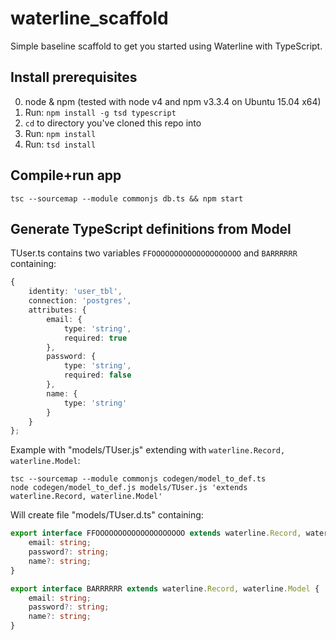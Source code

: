 waterline_scaffold
==================

Simple baseline scaffold to get you started using Waterline with TypeScript.


## Install prerequisites

  0. node & npm (tested with node v4 and npm v3.3.4 on Ubuntu 15.04 x64)
  1. Run: `npm install -g tsd typescript`
  2. `cd` to directory you've cloned this repo into
  3. Run: `npm install`
  4. Run: `tsd install`

## Compile+run app

    tsc --sourcemap --module commonjs db.ts && npm start

## Generate TypeScript definitions from Model
TUser.ts contains two variables `FFOOOOOOOOOOOOOOOOOOOO` and `BARRRRRR` containing:

```typescript
{
    identity: 'user_tbl',
    connection: 'postgres',
    attributes: {
        email: {
            type: 'string',
            required: true
        },
        password: {
            type: 'string',
            required: false
        },
        name: {
            type: 'string'
        }
    }
};
```

Example with "models/TUser.js" extending with `waterline.Record, waterline.Model`:

    tsc --sourcemap --module commonjs codegen/model_to_def.ts
    node codegen/model_to_def.js models/TUser.js 'extends waterline.Record, waterline.Model'

Will create file "models/TUser.d.ts" containing:

```typescript
export interface FFOOOOOOOOOOOOOOOOOOOO extends waterline.Record, waterline.Model {
    email: string;
    password?: string;
    name?: string;
}

export interface BARRRRRR extends waterline.Record, waterline.Model {
    email: string;
    password?: string;
    name?: string;
}
```
